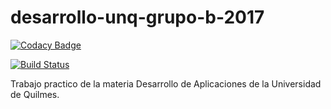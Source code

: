 # desarrollo-unq-grupo-b-2017

[![Codacy Badge](https://api.codacy.com/project/badge/Grade/221bac52146b45078d2e31460fe99484)](https://www.codacy.com/app/fermartinotti/desarrollo-unq-grupo-b-2017?utm_source=github.com&utm_medium=referral&utm_content=fermartinotti/desarrollo-unq-grupo-b-2017&utm_campaign=badger)

[![Build Status](https://travis-ci.org/fermartinotti/desarrollo-unq-grupo-b-2017.svg?branch=master)](https://travis-ci.org/fermartinotti/desarrollo-unq-grupo-b-2017)

Trabajo practico de la materia Desarrollo de Aplicaciones de la Universidad de Quilmes.
